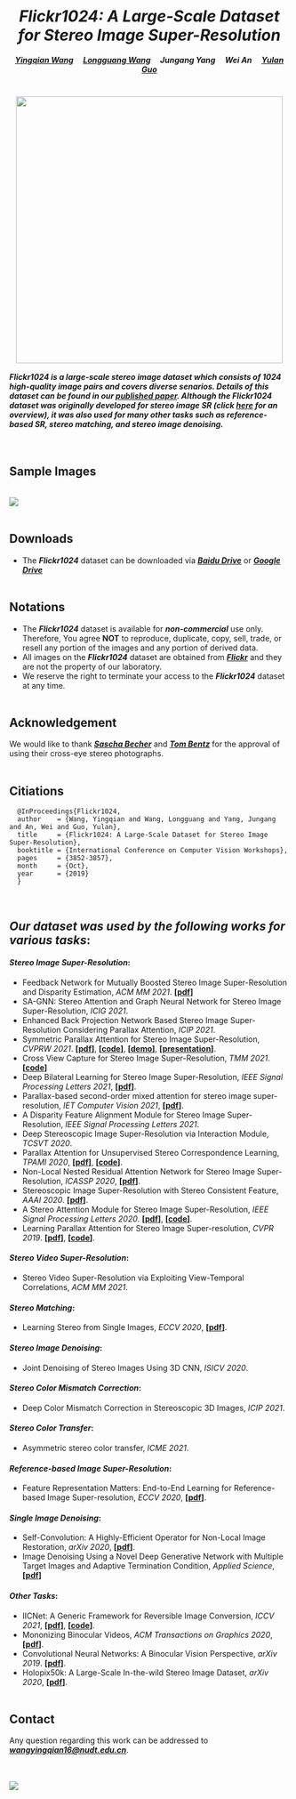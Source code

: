 
# *<center>Flickr1024: A Large-Scale Dataset for Stereo Image Super-Resolution</center>*

***<center><a href="https://yingqianwang.github.io" target="_blank">Yingqian Wang</a>&emsp; <a href="https://longguangwang.github.io/" target="_blank">Longguang Wang</a>&emsp; Jungang Yang&emsp; Wei An&emsp; <a href="http://yulanguo.me/" target="_blank">Yulan Guo</a></center>*** <br>

### <center><img src="pics/Flickr1024.jpg" width="480"></center>

***Flickr1024 is a large-scale stereo image dataset which consists of 1024 high-quality image pairs and covers diverse senarios. Details of this dataset can be found in our <a href="http://openaccess.thecvf.com/content_ICCVW_2019/papers/LCI/Wang_Flickr1024_A_Large-Scale_Dataset_for_Stereo_Image_Super-Resolution_ICCVW_2019_paper.pdf">published paper</a>. Although the Flickr1024 dataset was originally developed for stereo image SR (click [here](https://github.com/YingqianWang/Stereo-Image-SR) for an overview), it was also used for many other tasks such as reference-based SR, stereo matching, and stereo image denoising.***<br><br><br>

## Sample Images

<br><img src="pics/Sample Images.jpg"><br><br>

## Downloads
* The ***Flickr1024*** dataset can be downloaded via
***<a href="https://pan.baidu.com/s/1YD76gpQ2WjkhjkMnHmU3tQ" target="_blank">Baidu Drive</a>*** or 
***<a href="https://drive.google.com/file/d/1My6oQaHzclxRrKID-mylvs6Z0d5pT_Cu/view?usp=sharing" target="_blank">Google Drive</a>*** <br><br>

## Notations
* The ***Flickr1024*** dataset is available for ***non-commercial*** use only. 
  Therefore, You agree **NOT** to reproduce, duplicate, copy, sell, trade, or resell any portion of the images and any portion of derived data.
* All images on the ***Flickr1024*** dataset are obtained from ***<a href="https://flickr.com" target="_blank">Flickr</a>***
and they are not the property of our laboratory. 
* We reserve the right to terminate your access to the ***Flickr1024*** dataset at any time. <br><br>

## Acknowledgement
We would like to thank ***<a href="https://www.flickr.com/photos/stereotron/" target="_blank">Sascha Becher</a>***
 and ***<a href="https://www.flickr.com/photos/tombentz" target="_blank">Tom Bentz</a>*** for the approval of using their cross-eye stereo photographs. <br><br>

## Citiations
```
  @InProceedings{Flickr1024,
  author    = {Wang, Yingqian and Wang, Longguang and Yang, Jungang and An, Wei and Guo, Yulan},
  title     = {Flickr1024: A Large-Scale Dataset for Stereo Image Super-Resolution},
  booktitle = {International Conference on Computer Vision Workshops},
  pages     = {3852-3857},
  month     = {Oct},
  year      = {2019}
  }  
```
<br>

## *Our dataset was used by the following works for various tasks*:

#### *Stereo Image Super-Resolution*:
* Feedback Network for Mutually Boosted Stereo Image Super-Resolution and Disparity Estimation, *ACM MM 2021*. **[<a href="https://arxiv.org/pdf/2106.00985.pdf" target="_blank">pdf</a>]**
* SA-GNN: Stereo Attention and Graph Neural Network for Stereo Image Super-Resolution, *ICIG 2021*.
* Enhanced Back Projection Network Based Stereo Image Super-Resolution Considering Parallax Attention, *ICIP 2021*.
* Symmetric Parallax Attention for Stereo Image Super-Resolution, *CVPRW 2021*. **[<a href="https://arxiv.org/pdf/2011.03802.pdf" target="_blank">pdf</a>]**, **[<a href="https://github.com/YingqianWang/iPASSR" target="_blank">code</a>]**, **[<a href="https://wyqdatabase.s3-us-west-1.amazonaws.com/iPASSR_visual_comparison.mp4" target="_blank">demo</a>]**, **[<a href="https://wyqdatabase.s3.us-west-1.amazonaws.com/Submission_0021_video_presentation.mp4" target="_blank">presentation</a>]**.
* Cross View Capture for Stereo Image Super-Resolution, *TMM 2021*. **[<a href="https://github.com/xyzhu1/CVCnet" target="_blank">code</a>]**
* Deep Bilateral Learning for Stereo Image Super-Resolution, *IEEE Signal Processing Letters 2021*, **[<a href="https://ieeexplore.ieee.org/stamp/stamp.jsp?tp=&arnumber=9382858" target="_blank">pdf</a>]**.
* Parallax-based second-order mixed attention for stereo image super-resolution, *IET Computer Vision 2021*, **[<a href="https://ietresearch.onlinelibrary.wiley.com/doi/epdf/10.1049/cvi2.12063" target="_blank">pdf</a>]**.
* A Disparity Feature Alignment Module for Stereo Image Super-Resolution, *IEEE Signal Processing Letters 2021*.
* Deep Stereoscopic Image Super-Resolution via Interaction Module, *TCSVT 2020*.
* Parallax Attention for Unsupervised Stereo Correspondence Learning, *TPAMI 2020*, **[<a href="https://arxiv.org/pdf/2009.08250.pdf" target="_blank">pdf</a>]**, **[<a href="https://github.com/LongguangWang/PAM" target="_blank">code</a>]**.
* Non-Local Nested Residual Attention Network for Stereo Image Super-Resolution, *ICASSP 2020*, **[<a href="https://ieeexplore.ieee.org/stamp/stamp.jsp?tp=&arnumber=9054687" target="_blank">pdf</a>]**.
* Stereoscopic Image Super-Resolution with Stereo Consistent Feature, *AAAI 2020*. **[<a href="https://aaai.org/ojs/index.php/AAAI/article/view/6880/6734" target="_blank">pdf</a>]**.
* A Stereo Attention Module for Stereo Image Super-Resolution, *IEEE Signal Processing Letters 2020*. **[<a href="https://ieeexplore.ieee.org/stamp/stamp.jsp?tp=&arnumber=8998204" target="_blank">pdf</a>]**, **[<a href="https://github.com/XinyiYing/SAM" target="_blank">code</a>]**.
* Learning Parallax Attention for Stereo Image Super-resolution, *CVPR 2019*. **[<a href="https://arxiv.org/pdf/1903.05784.pdf" target="_blank">pdf</a>]**, **[<a href="https://github.com/LongguangWang/PASSRnet" target="_blank">code</a>]**.

#### *Stereo Video Super-Resolution*:
* Stereo Video Super-Resolution via Exploiting View-Temporal Correlations, *ACM MM 2021*.

#### *Stereo Matching*:
* Learning Stereo from Single Images, *ECCV 2020*, **[<a href="https://arxiv.org/pdf/2008.01484.pdf" target="_blank">pdf</a>]**.

#### *Stereo Image Denoising*:
* Joint Denoising of Stereo Images Using 3D CNN, *ISICV 2020*.

#### *Stereo Color Mismatch Correction*:
* Deep Color Mismatch Correction in Stereoscopic 3D Images, *ICIP 2021*.

#### *Stereo Color Transfer*:
* Asymmetric stereo color transfer, *ICME 2021*.


#### *Reference-based Image Super-Resolution*:
* Feature Representation Matters: End-to-End Learning for Reference-based Image Super-resolution, *ECCV 2020*, **[<a href="http://www.ecva.net/papers/eccv_2020/papers_ECCV/papers/123490222.pdf" target="_blank">pdf</a>]**.

#### *Single Image Denoising*:
* Self-Convolution: A Highly-Efficient Operator for Non-Local Image Restoration, *arXiv 2020*, **[<a href="https://arxiv.org/pdf/2006.13714.pdf" target="_blank">pdf</a>]**.
* Image Denoising Using a Novel Deep Generative Network with Multiple Target Images and Adaptive Termination Condition, *Applied Science*, **[<a href="https://www.mdpi.com/2076-3417/11/11/4803/htm" target="_blank">pdf</a>]**

#### *Other Tasks*:
* IICNet: A Generic Framework for Reversible Image Conversion, *ICCV 2021*, **[<a href="https://arxiv.org/pdf/2109.04242.pdf" target="_blank">pdf</a>]**, **[<a href="https://github.com/felixcheng97/IICNet" target="_blank">code</a>]**.
* Mononizing Binocular Videos, *ACM Transactions on Graphics 2020*, **[<a href="https://arxiv.org/pdf/2009.01424.pdf" target="_blank">pdf</a>]**.
* Convolutional Neural Networks: A Binocular Vision Perspective, *arXiv 2019*. **[<a href="https://arxiv.xilesou.top/pdf/1912.10201.pdf" target="_blank">pdf</a>]**.
* Holopix50k: A Large-Scale In-the-wild Stereo Image Dataset, *arXiv 2020*, **[<a href="https://arxiv.org/pdf/2003.11172.pdf" target="_blank">pdf</a>]**.<br><br>

## Contact
Any question regarding this work can be addressed to ***wangyingqian16@nudt.edu.cn***.<br><br><br>

<a href='https://clustrmaps.com/site/1bffp'  title='Visit tracker'><img src='//clustrmaps.com/map_v2.png?cl=ffffff&w=600&t=tt&d=MaBzJxwcJLRriYjIQM7YievKCbZukY_u6HBrzaibiTM'/></a>

